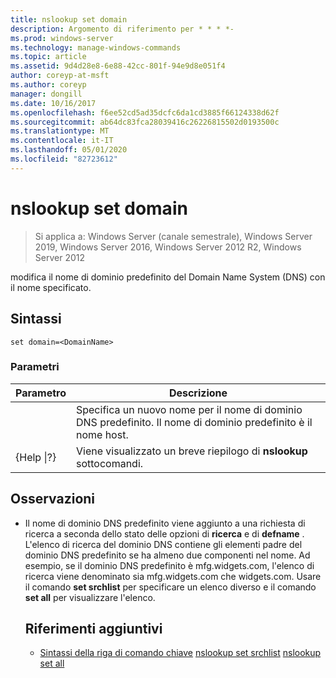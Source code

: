 ```yaml
---
title: nslookup set domain
description: Argomento di riferimento per * * * *-
ms.prod: windows-server
ms.technology: manage-windows-commands
ms.topic: article
ms.assetid: 9d4d28e8-6e88-42cc-801f-94e9d8e051f4
author: coreyp-at-msft
ms.author: coreyp
manager: dongill
ms.date: 10/16/2017
ms.openlocfilehash: f6ee52cd5ad35dcfc6da1cd3885f66124338d62f
ms.sourcegitcommit: ab64dc83fca28039416c26226815502d0193500c
ms.translationtype: MT
ms.contentlocale: it-IT
ms.lasthandoff: 05/01/2020
ms.locfileid: "82723612"
---
```

# <a name="nslookup-set-domain"></a>nslookup set domain

> Si applica a: Windows Server (canale semestrale), Windows Server 2019, Windows Server 2016, Windows Server 2012 R2, Windows Server 2012

modifica il nome di dominio predefinito del Domain Name System (DNS) con il nome specificato.
## <a name="syntax"></a>Sintassi
```
set domain=<DomainName>
```
### <a name="parameters"></a>Parametri

|    Parametro    |                                           Descrizione                                           |
|-----------------|-------------------------------------------------------------------------------------------------|
|  <DomainName>   | Specifica un nuovo nome per il nome di dominio DNS predefinito. Il nome di dominio predefinito è il nome host. |
| {Help &#124;?} |                      Viene visualizzato un breve riepilogo di **nslookup** sottocomandi.                      |

## <a name="remarks"></a>Osservazioni
- Il nome di dominio DNS predefinito viene aggiunto a una richiesta di ricerca a seconda dello stato delle opzioni di **ricerca** e di **defname** . L'elenco di ricerca del dominio DNS contiene gli elementi padre del dominio DNS predefinito se ha almeno due componenti nel nome. Ad esempio, se il dominio DNS predefinito è mfg.widgets.com, l'elenco di ricerca viene denominato sia mfg.widgets.com che widgets.com. Usare il comando **set srchlist** per specificare un elenco diverso e il comando **set all** per visualizzare l'elenco.
  ## <a name="additional-references"></a>Riferimenti aggiuntivi
  - [Sintassi della riga di comando chiave](command-line-syntax-key.md)
  [nslookup set srchlist](nslookup-set-srchlist.md)
  [nslookup set all](nslookup-set-all.md)
